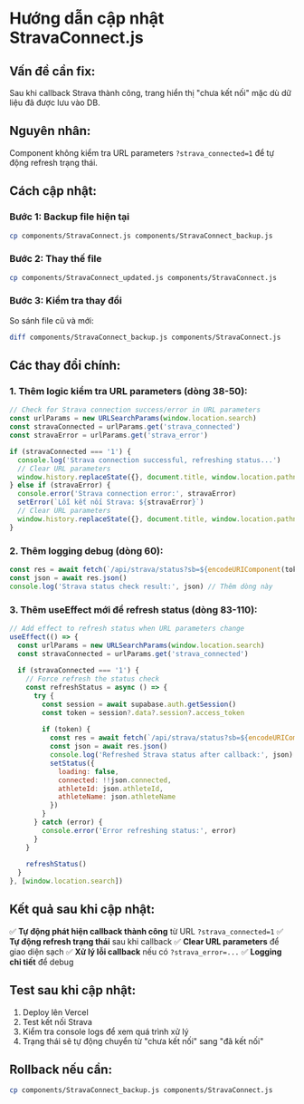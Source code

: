 # Hướng dẫn cập nhật StravaConnect.js

## Vấn đề cần fix:
Sau khi callback Strava thành công, trang hiển thị "chưa kết nối" mặc dù dữ liệu đã được lưu vào DB.

## Nguyên nhân:
Component không kiểm tra URL parameters `?strava_connected=1` để tự động refresh trạng thái.

## Cách cập nhật:

### Bước 1: Backup file hiện tại
```bash
cp components/StravaConnect.js components/StravaConnect_backup.js
```

### Bước 2: Thay thế file
```bash
cp components/StravaConnect_updated.js components/StravaConnect.js
```

### Bước 3: Kiểm tra thay đổi
So sánh file cũ và mới:
```bash
diff components/StravaConnect_backup.js components/StravaConnect.js
```

## Các thay đổi chính:

### 1. Thêm logic kiểm tra URL parameters (dòng 38-50):
```javascript
// Check for Strava connection success/error in URL parameters
const urlParams = new URLSearchParams(window.location.search)
const stravaConnected = urlParams.get('strava_connected')
const stravaError = urlParams.get('strava_error')

if (stravaConnected === '1') {
  console.log('Strava connection successful, refreshing status...')
  // Clear URL parameters
  window.history.replaceState({}, document.title, window.location.pathname)
} else if (stravaError) {
  console.error('Strava connection error:', stravaError)
  setError(`Lỗi kết nối Strava: ${stravaError}`)
  // Clear URL parameters
  window.history.replaceState({}, document.title, window.location.pathname)
}
```

### 2. Thêm logging debug (dòng 60):
```javascript
const res = await fetch(`/api/strava/status?sb=${encodeURIComponent(token || '')}`)
const json = await res.json()
console.log('Strava status check result:', json) // Thêm dòng này
```

### 3. Thêm useEffect mới để refresh status (dòng 83-110):
```javascript
// Add effect to refresh status when URL parameters change
useEffect(() => {
  const urlParams = new URLSearchParams(window.location.search)
  const stravaConnected = urlParams.get('strava_connected')
  
  if (stravaConnected === '1') {
    // Force refresh the status check
    const refreshStatus = async () => {
      try {
        const session = await supabase.auth.getSession()
        const token = session?.data?.session?.access_token
        
        if (token) {
          const res = await fetch(`/api/strava/status?sb=${encodeURIComponent(token)}`)
          const json = await res.json()
          console.log('Refreshed Strava status after callback:', json)
          setStatus({ 
            loading: false, 
            connected: !!json.connected, 
            athleteId: json.athleteId,
            athleteName: json.athleteName 
          })
        }
      } catch (error) {
        console.error('Error refreshing status:', error)
      }
    }
    
    refreshStatus()
  }
}, [window.location.search])
```

## Kết quả sau khi cập nhật:

✅ **Tự động phát hiện callback thành công** từ URL `?strava_connected=1`
✅ **Tự động refresh trạng thái** sau khi callback
✅ **Clear URL parameters** để giao diện sạch
✅ **Xử lý lỗi callback** nếu có `?strava_error=...`
✅ **Logging chi tiết** để debug

## Test sau khi cập nhật:

1. Deploy lên Vercel
2. Test kết nối Strava
3. Kiểm tra console logs để xem quá trình xử lý
4. Trạng thái sẽ tự động chuyển từ "chưa kết nối" sang "đã kết nối"

## Rollback nếu cần:
```bash
cp components/StravaConnect_backup.js components/StravaConnect.js
```

